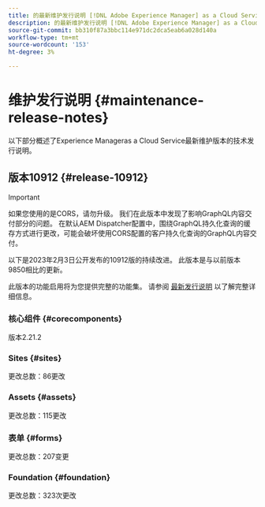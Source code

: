 ```yaml
---
title: 的最新维护发行说明 [!DNL Adobe Experience Manager] as a Cloud Service。
description: 的最新维护发行说明 [!DNL Adobe Experience Manager] as a Cloud Service。
source-git-commit: bb310f87a3bbc114e971dc2dca5eab6a028d140a
workflow-type: tm+mt
source-wordcount: '153'
ht-degree: 3%

---
```



# 维护发行说明 {#maintenance-release-notes}

以下部分概述了Experience Manageras a Cloud Service最新维护版本的技术发行说明。

## 版本10912 {#release-10912}

>[!IMPORTANT]
> 如果您使用的是CORS，请勿升级。 我们在此版本中发现了影响GraphQL内容交付部分的问题。 在默认AEM Dispatcher配置中，围绕GraphQL持久化查询的缓存方式进行更改，可能会破坏使用CORS配置的客户持久化查询的GraphQL内容交付。

以下是2023年2月3日公开发布的10912版的持续改进。 此版本是与以前版本9850相比的更新。

此版本的功能启用将为您提供完整的功能集。 请参阅 [最新发行说明](/help/release-notes/release-notes-cloud/release-notes-current.md) 以了解完整详细信息。

### 核心组件 {#corecomponents}

版本2.21.2

### Sites {#sites}

更改总数：86更改

### Assets {#assets}

更改总数：115更改

### 表单 {#forms}

更改总数：207变更

### Foundation {#foundation}

更改总数：323次更改
